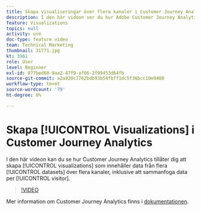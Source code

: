 ```yaml
---
title: Skapa visualiseringar över flera kanaler i Customer Journey Analytics
description: I den här videon ser du hur Adobe Customer Journey Analytics gör det möjligt att skapa visualiseringar som inkluderar data från flera datauppsättningar över flera kanaler, inklusive att sammanfoga data per besökare.
feature: Visualizations
topics: null
activity: use
doc-type: feature video
team: Technical Marketing
thumbnail: 31771.jpg
kt: 3961
role: User
level: Beginner
exl-id: 077bed60-9aa2-47f9-af66-2f99453d64fb
source-git-commit: a2a920c7762bdb93b54fbff1dc5f36bcc10e9400
workflow-type: tm+mt
source-wordcount: '79'
ht-degree: 0%

---
```


# Skapa [!UICONTROL Visualizations] i Customer Journey Analytics

I den här videon kan du se hur Customer Journey Analytics tillåter dig att skapa [!UICONTROL visualizations] som innehåller data från flera [!UICONTROL datasets] över flera kanaler, inklusive att sammanfoga data per [!UICONTROL visitor].

>[!VIDEO](https://video.tv.adobe.com/v/31771/?quality=12&learn=on)

Mer information om Customer Journey Analytics finns i [dokumentationen](https://experienceleague.adobe.com/docs/analytics-platform/using/cja-landing.html).
